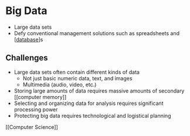 # Big Data

- Large data sets
- Defy conventional management solutions such as spreadsheets and [[database]]s

## Challenges

- Large data sets often contain different kinds of data
  - Not just basic numeric data, text, and images
  - Multimedia (audio, video, etc.)
- Storing large amounts of data requires massive amounts of secondary [[computer memory]]
- Selecting and organizing data for analysis requires significant processing power
- Protecting big data requires technological and logistical planning

[[Computer Science]]

[//begin]: # "Autogenerated link references for markdown compatibility"
[database]: database "Database"
[computer-memory]: computer-memory "Computer Memory"
[computer-science]: computer-science "Computer Science"
[//end]: # "Autogenerated link references"
